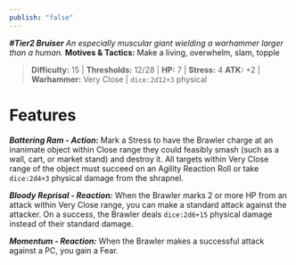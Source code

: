 ```yaml
---
publish: "false"
---
```

***#Tier2 Bruiser***
*An especially muscular giant wielding a warhammer larger than a human.*
**Motives & Tactics:** Make a living, overwhelm, slam, topple

> **Difficulty:** 15 | **Thresholds:** 12/28 | **HP:** 7 | **Stress:** 4
> **ATK:** +2 | **Warhammer:** Very Close | `dice:2d12+3` physical

# Features

***Battering Ram - Action:*** Mark a Stress to have the Brawler charge at an inanimate object within Close range they could feasibly smash (such as a wall, cart, or market stand) and destroy it. All targets within Very Close range of the object must succeed on an Agility Reaction Roll or take `dice:2d4+3` physical damage from the shrapnel.

***Bloody Reprisal - Reaction:*** When the Brawler marks 2 or more HP from an attack within Very Close range, you can make a standard attack against the attacker. On a success, the Brawler deals `dice:2d6+15` physical damage instead of their standard damage.

***Momentum - Reaction:*** When the Brawler makes a successful attack against a PC, you gain a Fear.
